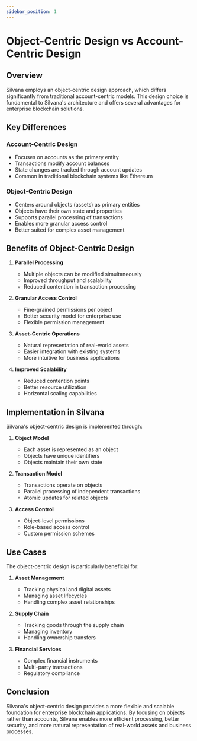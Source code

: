 ```yaml
---
sidebar_position: 1
---
```


# Object-Centric Design vs Account-Centric Design

## Overview

Silvana employs an object-centric design approach, which differs significantly from traditional account-centric models. This design choice is fundamental to Silvana's architecture and offers several advantages for enterprise blockchain solutions.

## Key Differences

### Account-Centric Design
- Focuses on accounts as the primary entity
- Transactions modify account balances
- State changes are tracked through account updates
- Common in traditional blockchain systems like Ethereum

### Object-Centric Design
- Centers around objects (assets) as primary entities
- Objects have their own state and properties
- Supports parallel processing of transactions
- Enables more granular access control
- Better suited for complex asset management

## Benefits of Object-Centric Design

1. **Parallel Processing**
   - Multiple objects can be modified simultaneously
   - Improved throughput and scalability
   - Reduced contention in transaction processing

2. **Granular Access Control**
   - Fine-grained permissions per object
   - Better security model for enterprise use
   - Flexible permission management

3. **Asset-Centric Operations**
   - Natural representation of real-world assets
   - Easier integration with existing systems
   - More intuitive for business applications

4. **Improved Scalability**
   - Reduced contention points
   - Better resource utilization
   - Horizontal scaling capabilities

## Implementation in Silvana

Silvana's object-centric design is implemented through:

1. **Object Model**
   - Each asset is represented as an object
   - Objects have unique identifiers
   - Objects maintain their own state

2. **Transaction Model**
   - Transactions operate on objects
   - Parallel processing of independent transactions
   - Atomic updates for related objects

3. **Access Control**
   - Object-level permissions
   - Role-based access control
   - Custom permission schemes

## Use Cases

The object-centric design is particularly beneficial for:

1. **Asset Management**
   - Tracking physical and digital assets
   - Managing asset lifecycles
   - Handling complex asset relationships

2. **Supply Chain**
   - Tracking goods through the supply chain
   - Managing inventory
   - Handling ownership transfers

3. **Financial Services**
   - Complex financial instruments
   - Multi-party transactions
   - Regulatory compliance

## Conclusion

Silvana's object-centric design provides a more flexible and scalable foundation for enterprise blockchain applications. By focusing on objects rather than accounts, Silvana enables more efficient processing, better security, and more natural representation of real-world assets and business processes.
